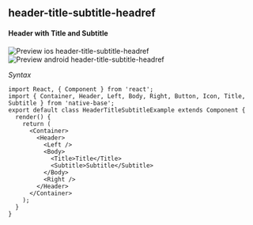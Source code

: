 ## header-title-subtitle-headref
#### Header with Title and Subtitle

![Preview ios header-title-subtitle-headref](https://github.com/GeekyAnts/NativeBase-KitchenSink/raw/v2.5.2/screenshots/ios/header-with-title-and-subtitle.png)
![Preview android header-title-subtitle-headref](https://github.com/GeekyAnts/NativeBase-KitchenSink/raw/v2.5.2/screenshots/android/header-with-title-and-subtitle.png)

*Syntax*

<pre class="line-numbers"><code class="language-jsx">import React, { Component } from 'react';
import { Container, Header, Left, Body, Right, Button, Icon, Title, Subtitle } from 'native-base';
export default class HeaderTitleSubtitleExample extends Component {
  render() {
    return (
      &lt;Container>
        &lt;Header>
          &lt;Left />
          &lt;Body>
            &lt;Title>Title&lt;/Title>
            &lt;Subtitle>Subtitle&lt;/Subtitle>
          &lt;/Body>
          &lt;Right />
        &lt;/Header>
      &lt;/Container>
    );
  }
}</code></pre><br />